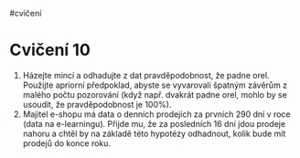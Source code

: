 #cvičení
# Cvičení 10
1. Házejte mincí a odhadujte z dat pravděpodobnost, že padne orel. Použijte apriorní předpoklad, abyste se vyvarovali špatným závěrům z malého počtu pozorování (když např. dvakrát padne orel, mohlo by se usoudit, že pravděpodobnost je 100%). 
2. Majitel e-shopu má data o denních prodejích za prvních 290 dní v roce (data na e-learningu). Přijde mu, že za posledních 16 dní jdou prodeje nahoru a chtěl by na základě této hypotézy odhadnout, kolik bude mít prodejů do konce roku. 